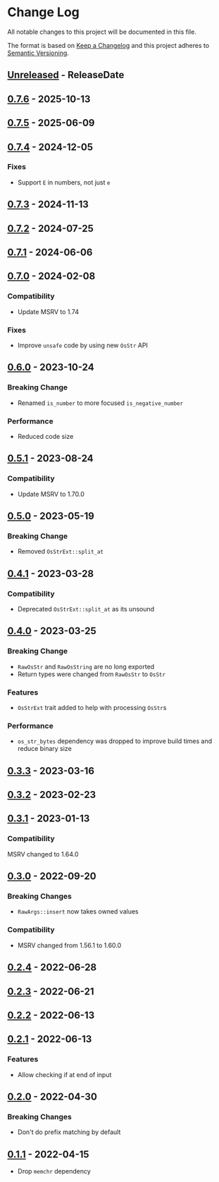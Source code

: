 # Change Log
All notable changes to this project will be documented in this file.

The format is based on [Keep a Changelog](https://keepachangelog.com/)
and this project adheres to [Semantic Versioning](https://semver.org/).

<!-- next-header -->
## [Unreleased] - ReleaseDate

## [0.7.6] - 2025-10-13

## [0.7.5] - 2025-06-09

## [0.7.4] - 2024-12-05

### Fixes

- Support `E` in numbers, not just `e`

## [0.7.3] - 2024-11-13

## [0.7.2] - 2024-07-25

## [0.7.1] - 2024-06-06

## [0.7.0] - 2024-02-08

### Compatibility

- Update MSRV to 1.74

### Fixes

- Improve `unsafe` code by using new `OsStr` API

## [0.6.0] - 2023-10-24

### Breaking Change

- Renamed `is_number` to more focused `is_negative_number`

### Performance

- Reduced code size

## [0.5.1] - 2023-08-24

### Compatibility

- Update MSRV to 1.70.0

## [0.5.0] - 2023-05-19

### Breaking Change

- Removed `OsStrExt::split_at`

## [0.4.1] - 2023-03-28

### Compatibility

- Deprecated `OsStrExt::split_at` as its unsound

## [0.4.0] - 2023-03-25

### Breaking Change

- `RawOsStr` and `RawOsString` are no long exported
- Return types were changed from `RawOsStr` to `OsStr`

### Features

- `OsStrExt` trait added to help with processing `OsStr`s

### Performance

- `os_str_bytes` dependency was dropped to improve build times and reduce binary size

## [0.3.3] - 2023-03-16

## [0.3.2] - 2023-02-23

## [0.3.1] - 2023-01-13

### Compatibility

MSRV changed to 1.64.0

## [0.3.0] - 2022-09-20

### Breaking Changes

- `RawArgs::insert` now takes owned values

### Compatibility

- MSRV changed from 1.56.1 to 1.60.0

## [0.2.4] - 2022-06-28

## [0.2.3] - 2022-06-21

## [0.2.2] - 2022-06-13

## [0.2.1] - 2022-06-13

### Features

- Allow checking if at end of input

## [0.2.0] - 2022-04-30

### Breaking Changes

- Don't do prefix matching by default

## [0.1.1] - 2022-04-15

- Drop `memchr` dependency

<!-- next-url -->
[Unreleased]: https://github.com/clap-rs/clap/compare/clap_lex-v0.7.6...HEAD
[0.7.6]: https://github.com/clap-rs/clap/compare/clap_lex-v0.7.5...clap_lex-v0.7.6
[0.7.5]: https://github.com/clap-rs/clap/compare/clap_lex-v0.7.4...clap_lex-v0.7.5
[0.7.4]: https://github.com/clap-rs/clap/compare/clap_lex-v0.7.3...clap_lex-v0.7.4
[0.7.3]: https://github.com/clap-rs/clap/compare/clap_lex-v0.7.2...clap_lex-v0.7.3
[0.7.2]: https://github.com/clap-rs/clap/compare/clap_lex-v0.7.1...clap_lex-v0.7.2
[0.7.1]: https://github.com/clap-rs/clap/compare/clap_lex-v0.7.0...clap_lex-v0.7.1
[0.7.0]: https://github.com/clap-rs/clap/compare/clap_lex-v0.6.0...clap_lex-v0.7.0
[0.6.0]: https://github.com/clap-rs/clap/compare/clap_lex-v0.5.1...clap_lex-v0.6.0
[0.5.1]: https://github.com/clap-rs/clap/compare/clap_lex-v0.5.0...clap_lex-v0.5.1
[0.5.0]: https://github.com/clap-rs/clap/compare/clap_lex-v0.4.1...clap_lex-v0.5.0
[0.4.1]: https://github.com/clap-rs/clap/compare/clap_lex-v0.4.0...clap_lex-v0.4.1
[0.4.0]: https://github.com/clap-rs/clap/compare/clap_lex-v0.3.3...clap_lex-v0.4.0
[0.3.3]: https://github.com/clap-rs/clap/compare/clap_lex-v0.3.2...clap_lex-v0.3.3
[0.3.2]: https://github.com/clap-rs/clap/compare/clap_lex-v0.3.1...clap_lex-v0.3.2
[0.3.1]: https://github.com/clap-rs/clap/compare/clap_lex-v0.3.0...clap_lex-v0.3.1
[0.3.0]: https://github.com/clap-rs/clap/compare/clap_lex-v0.2.4...clap_lex-v0.3.0
[0.2.4]: https://github.com/clap-rs/clap/compare/clap_lex-v0.2.3...clap_lex-v0.2.4
[0.2.3]: https://github.com/clap-rs/clap/compare/clap_lex-v0.2.2...clap_lex-v0.2.3
[0.2.2]: https://github.com/clap-rs/clap/compare/clap_lex-v0.2.1...clap_lex-v0.2.2
[0.2.1]: https://github.com/clap-rs/clap/compare/clap_lex-v0.2.0...clap_lex-v0.2.1
[0.2.0]: https://github.com/clap-rs/clap/compare/clap_lex-v0.1.1...clap_lex-v0.2.0
[0.1.1]: https://github.com/clap-rs/clap/compare/ce71b08a3fe28c640dc6e17f6f5bb1452bd6d6d8...clap_lex-v0.1.1
